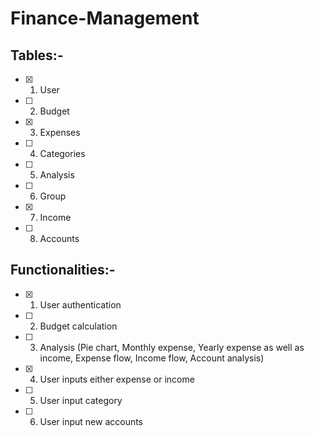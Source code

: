 # Finance-Management
## Tables:-
- [x] 1. User
- [ ] 2. Budget
- [x] 3. Expenses
- [ ] 4. Categories
- [ ] 5. Analysis
- [ ] 6. Group
- [x] 7. Income
- [ ] 8. Accounts

## Functionalities:-
- [x] 1. User authentication
- [ ] 2. Budget calculation
- [ ] 3. Analysis (Pie chart, Monthly expense, Yearly expense as well as income, Expense flow, Income flow, Account analysis)
- [x] 4. User inputs either expense or income
- [ ] 5. User input category
- [ ] 6. User input new accounts
